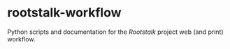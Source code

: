 # rootstalk-workflow
Python scripts and documentation for the _Rootstalk_ project web (and print) workflow.


